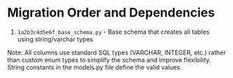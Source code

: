 # Migration Order and Dependencies

1. `1a2b3c4d5e6f_base_schema.py` - Base schema that creates all tables using string/varchar types

Note: All columns use standard SQL types (VARCHAR, INTEGER, etc.) rather than custom enum types to simplify the schema and improve flexibility. String constants in the models.py file define the valid values.